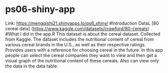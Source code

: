 # ps06-shiny-app
Link: https://mengqishi21.shinyapps.io/ps6_shiny/
#Introduction
DataL [80 cereal data] (https://www.kaggle.com/datasets/crawford/80-cereals)
#What I did in the app.R
This dataset is about the cereal dataset. Collected from Kaggle. The dataset includes the nutritional content of cereal from various cereal brands in the U.S., as well as their respective ratings. Provides users with a reference for choosing cereal in the future.
In this app people can select the cereal companies they want to view and then get a visual graph of the nutritional content of these cereals. Also can view only the data in the data table.
